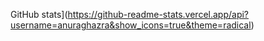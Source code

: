 GitHub stats](https://github-readme-stats.vercel.app/api?username=anuraghazra&show_icons=true&theme=radical)

